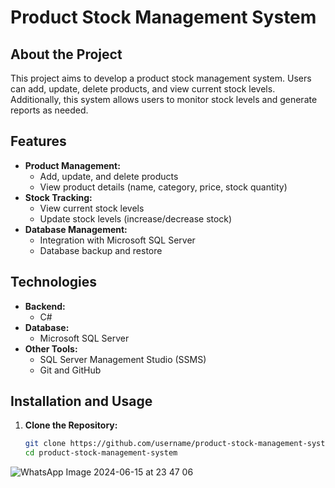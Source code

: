 # Product Stock Management System

## About the Project
This project aims to develop a product stock management system. Users can add, update, delete products, and view current stock levels. Additionally, this system allows users to monitor stock levels and generate reports as needed.

## Features
- **Product Management:**
  - Add, update, and delete products
  - View product details (name, category, price, stock quantity)
- **Stock Tracking:**
  - View current stock levels
  - Update stock levels (increase/decrease stock)
- **Database Management:**
  - Integration with Microsoft SQL Server
  - Database backup and restore

## Technologies
- **Backend:**
  - C# 
- **Database:**
  - Microsoft SQL Server
- **Other Tools:**
  - SQL Server Management Studio (SSMS)
  - Git and GitHub

## Installation and Usage
1. **Clone the Repository:**
   ```bash
   git clone https://github.com/username/product-stock-management-system.git
   cd product-stock-management-system

![WhatsApp Image 2024-06-15 at 23 47 06](https://github.com/Aliihsanhashas/Product-Stock-Automation/assets/30952683/8daac6f4-1fbe-4229-b22f-56fcde297dbf)
